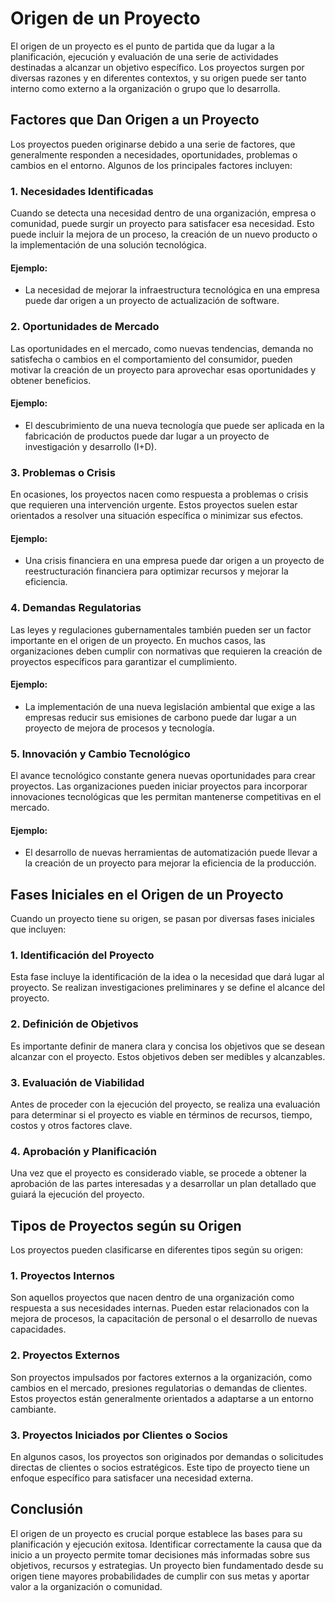 # Origen de un Proyecto

El origen de un proyecto es el punto de partida que da lugar a la planificación, ejecución y evaluación de una serie de actividades destinadas a alcanzar un objetivo específico. Los proyectos surgen por diversas razones y en diferentes contextos, y su origen puede ser tanto interno como externo a la organización o grupo que lo desarrolla.

## Factores que Dan Origen a un Proyecto

Los proyectos pueden originarse debido a una serie de factores, que generalmente responden a necesidades, oportunidades, problemas o cambios en el entorno. Algunos de los principales factores incluyen:

### 1. **Necesidades Identificadas**
Cuando se detecta una necesidad dentro de una organización, empresa o comunidad, puede surgir un proyecto para satisfacer esa necesidad. Esto puede incluir la mejora de un proceso, la creación de un nuevo producto o la implementación de una solución tecnológica.

#### Ejemplo:
- La necesidad de mejorar la infraestructura tecnológica en una empresa puede dar origen a un proyecto de actualización de software.

### 2. **Oportunidades de Mercado**
Las oportunidades en el mercado, como nuevas tendencias, demanda no satisfecha o cambios en el comportamiento del consumidor, pueden motivar la creación de un proyecto para aprovechar esas oportunidades y obtener beneficios.

#### Ejemplo:
- El descubrimiento de una nueva tecnología que puede ser aplicada en la fabricación de productos puede dar lugar a un proyecto de investigación y desarrollo (I+D).

### 3. **Problemas o Crisis**
En ocasiones, los proyectos nacen como respuesta a problemas o crisis que requieren una intervención urgente. Estos proyectos suelen estar orientados a resolver una situación específica o minimizar sus efectos.

#### Ejemplo:
- Una crisis financiera en una empresa puede dar origen a un proyecto de reestructuración financiera para optimizar recursos y mejorar la eficiencia.

### 4. **Demandas Regulatorias**
Las leyes y regulaciones gubernamentales también pueden ser un factor importante en el origen de un proyecto. En muchos casos, las organizaciones deben cumplir con normativas que requieren la creación de proyectos específicos para garantizar el cumplimiento.

#### Ejemplo:
- La implementación de una nueva legislación ambiental que exige a las empresas reducir sus emisiones de carbono puede dar lugar a un proyecto de mejora de procesos y tecnología.

### 5. **Innovación y Cambio Tecnológico**
El avance tecnológico constante genera nuevas oportunidades para crear proyectos. Las organizaciones pueden iniciar proyectos para incorporar innovaciones tecnológicas que les permitan mantenerse competitivas en el mercado.

#### Ejemplo:
- El desarrollo de nuevas herramientas de automatización puede llevar a la creación de un proyecto para mejorar la eficiencia de la producción.

## Fases Iniciales en el Origen de un Proyecto

Cuando un proyecto tiene su origen, se pasan por diversas fases iniciales que incluyen:

### 1. **Identificación del Proyecto**
Esta fase incluye la identificación de la idea o la necesidad que dará lugar al proyecto. Se realizan investigaciones preliminares y se define el alcance del proyecto.

### 2. **Definición de Objetivos**
Es importante definir de manera clara y concisa los objetivos que se desean alcanzar con el proyecto. Estos objetivos deben ser medibles y alcanzables.

### 3. **Evaluación de Viabilidad**
Antes de proceder con la ejecución del proyecto, se realiza una evaluación para determinar si el proyecto es viable en términos de recursos, tiempo, costos y otros factores clave.

### 4. **Aprobación y Planificación**
Una vez que el proyecto es considerado viable, se procede a obtener la aprobación de las partes interesadas y a desarrollar un plan detallado que guiará la ejecución del proyecto.

## Tipos de Proyectos según su Origen

Los proyectos pueden clasificarse en diferentes tipos según su origen:

### 1. **Proyectos Internos**
Son aquellos proyectos que nacen dentro de una organización como respuesta a sus necesidades internas. Pueden estar relacionados con la mejora de procesos, la capacitación de personal o el desarrollo de nuevas capacidades.

### 2. **Proyectos Externos**
Son proyectos impulsados por factores externos a la organización, como cambios en el mercado, presiones regulatorias o demandas de clientes. Estos proyectos están generalmente orientados a adaptarse a un entorno cambiante.

### 3. **Proyectos Iniciados por Clientes o Socios**
En algunos casos, los proyectos son originados por demandas o solicitudes directas de clientes o socios estratégicos. Este tipo de proyecto tiene un enfoque específico para satisfacer una necesidad externa.

## Conclusión

El origen de un proyecto es crucial porque establece las bases para su planificación y ejecución exitosa. Identificar correctamente la causa que da inicio a un proyecto permite tomar decisiones más informadas sobre sus objetivos, recursos y estrategias. Un proyecto bien fundamentado desde su origen tiene mayores probabilidades de cumplir con sus metas y aportar valor a la organización o comunidad.
